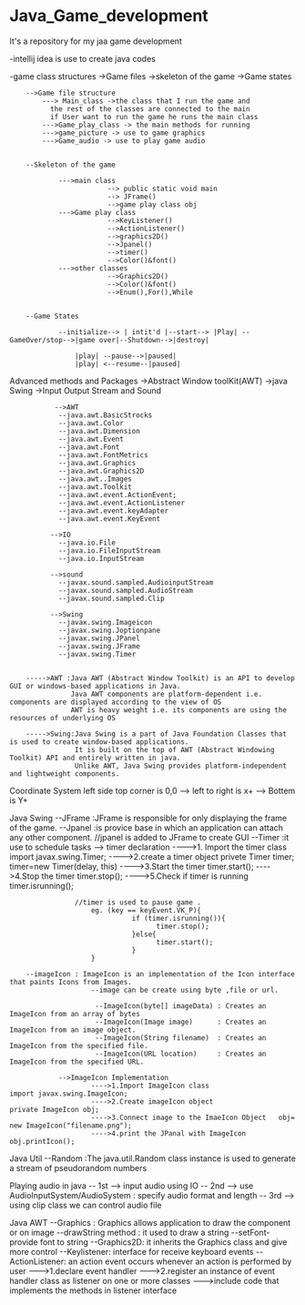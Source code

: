 # Java_Game_development
 It's a repository for my jaa game development 

 -intellij idea is use to create java codes

 -game class structures
        ->Game files
        ->skeleton of the game
        ->Game states

        -->Game file structure
            ---> Main_class ->the class that I run the game and
              the rest of the classes are connected to the main
              if User want to run the game he runs the main class
            --->Game_play_class -> the main methods for running
            --->game_picture -> use to game graphics
            --->Game_audio -> use to play game audio


        --Skeleton of the game

                --->main class
                            --> public static void main
                            --> JFrame()
                            -->game play class obj
                --->Game play class
                            -->KeyListener()
                            -->ActionListener()
                            -->graphics2D()
                            -->Jpanel()
                            -->timer()
                            -->Color()&font()
                --->other classes
                            -->Graphics2D()
                            -->Color()&font()
                            -->Enum(),For(),While


        --Game States

                --initialize--> | intit'd |--start--> |Play| --GameOver/stop-->|game over|--Shutdown-->|destroy|

                    |play| --pause-->|paused|
                    |play| <--resume--|paused|

 Advanced methods and Packages
        ->Abstract Window toolKit(AWT)
        ->java Swing
        ->Input Output Stream and Sound

               -->AWT
                --java.awt.BasicStrocks
                --java.awt.Color
                --java.awt.Dimension
                --java.awt.Event
                --java.awt.Font
                --java.awt.FontMetrics
                --java.awt.Graphics
                --java.awt.Graphics2D
                --java.awt..Images
                --java.awt.Toolkit
                --java.awt.event.ActionEvent;
                --java.awt.event.ActionListener
                --java.awt.event.keyAdapter
                --java.awt.event.KeyEvent

              -->IO
                --java.io.File
                --java.io.FileInputStream
                --java.io.InputStream

              -->sound
                --javax.sound.sampled.AudioinputStream
                --javax.sound.sampled.AudioStream
                --javax.sound.sampled.Clip

              -->Swing
                --javax.swing.Imageicon
                --javax.swing.Joptionpane
                --javax.swing.JPanel
                --javax.swing.JFrame
                --javax.swing.Timer


        ----->AWT :Java AWT (Abstract Window Toolkit) is an API to develop GUI or windows-based applications in Java.
                   Java AWT components are platform-dependent i.e. components are displayed according to the view of OS
                   AWT is heavy weight i.e. its components are using the resources of underlying OS

        ----->Swing:Java Swing is a part of Java Foundation Classes that is used to create window-based applications.
                    It is built on the top of AWT (Abstract Windowing Toolkit) API and entirely written in java.
                    Unlike AWT, Java Swing provides platform-independent and lightweight components.

 Coordinate System
        left side top corner is 0,0
            --> left to right is  x+
            --> Bottem is Y+


 Java Swing
        --JFrame :JFrame is responsible for only displaying the frame of the game.
        --Jpanel :is provice base in which an application can attach any other component.
                //jpanel is added to JFrame to create GUI
        --Timer :it use to schedule tasks
                --> timer declaration
                    ---->1. Import the timer class          import javax.swing.Timer;
                    ---->2.create a timer object            privete Timer timer; timer=new Timer(delay, this)
                    ---->3.Start the timer                  timer.start();
                    ---->4.Stop the timer                   timer.stop();
                    ---->5.Check if timer is running        timer.isrunning();

                    //timer is used to pause game .
                        eg. (key == keyEvent.VK_P){
                                  if (timer.isrunning()){
                                        timer.stop();
                                  }else{
                                        timer.start();
                                  }
                        }

        --imageIcon : ImageIcon is an implementation of the Icon interface that paints Icons from Images.
                        --image can be create using byte ,file or url.

                         --ImageIcon(byte[] imageData) : Creates an ImageIcon from an array of bytes
                         --ImageIcon(Image image)      : Creates an ImageIcon from an image object.
                         --ImageIcon(String filename)  : Creates an ImageIcon from the specified file.
                         --ImageIcon(URL location)     : Creates an ImageIcon from the specified URL.

                -->ImageIcon Implementation
                        ---->1.Import ImageIcon class                 import javax.swing.ImageIcon;
                        ---->2.Create imageIcon object                private ImageIcon obj;
                        ---->3.Connect image to the ImaeIcon Object   obj= new ImageIcon("filename.png");
                        ---->4.print the JPanal with ImageIcon        obj.printIcon();


 Java Util
        --Random :The java.util.Random class instance is used to generate a stream of pseudorandom numbers

 Playing audio in java
        -- 1st --> input audio using IO
        -- 2nd --> use AudioInputSystem/AudioSystem : specify audio format and length
        -- 3rd --> using clip class we can control audio file

Java AWT
        --Graphics : Graphics allows application to draw the component or on image
                    --drawString method : it used to draw a string
                    --setFont- provide font to string
        --Graphics2D: it inherits the Graphics class and give more control
        --Keylistener: interface for receive keyboard events
        --ActionListener: an action event occurs whenever an action is performed by user
                            --->1.declare event handler
                            --->2.register an instance of event handler class as listener on one or  more classes
                            --->include code that implements the methods in listener interface


